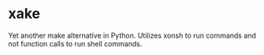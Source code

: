 # xake
Yet another make alternative in Python. Utilizes xonsh to run commands and not function calls to run shell commands. 
